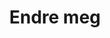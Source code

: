---
published: false # Sett til true når du er ferdig
layout: profil # La stå
title: Endre meg # Navn på ansatt
permalink: /profil/eksempel # Må stemme overens med _ansatte/ansatt sin profil
navn: Endre meg # Navn på ansatt
stilling: Stilling #
profilbilde: /assets/ansatt-bilder/eskil.jpg # Endre meg + legg til /assets/ansatt-bilder/navn-på-ansatt.filformat husk riktig filformat
bosted: Endre meg
links: # Om du har f.eks en nettside
discord: Endremeg#1234
books: [{},{}] # kan være tom
contacts: ["endremeg@getacademy.no", "123456789"]
description: [
        "Beskrivelse av ansatt"] 
brenner-for: [
        "punkt 1",
        "punkt 2",
        "punkt 3",
        "punkt 4",
      ]
---